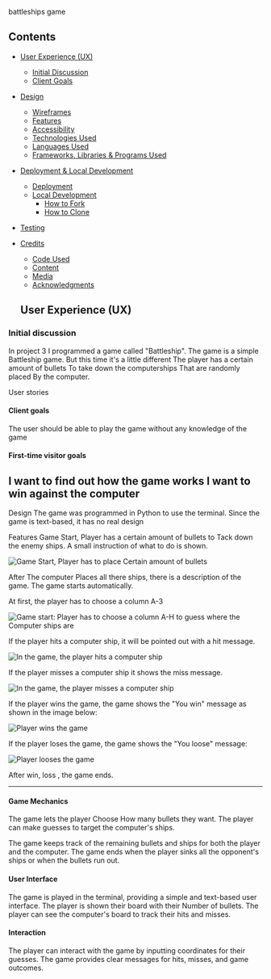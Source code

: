 battleships game

 ## Contents

* [User Experience (UX)](#User-Experience-(UX))
    * [Initial Discussion](#Initial-Discussion)
    * [Client Goals](#Client-Goals)

* [Design](#Design)

  * [Wireframes](#Wireframes)
  * [Features](#Features)
  * [Accessibility](#Accessibility)
  * [Technologies Used](#Technologies-Used)
  * [Languages Used](#Languages-Used)
  * [Frameworks, Libraries & Programs Used](#Frameworks,-Libraries-&-Programs-Used)

* [Deployment & Local Development](#Deployment-&-Local-Development)
  * [Deployment](#Deployment)
  * [Local Development](#Local-Development)
    * [How to Fork](#How-to-Fork)
    * [How to Clone](#How-to-Clone)

* [Testing](#Testing)
    
* [Credits](#Credits)
  * [Code Used](#Code-Used)
  * [Content](#Content)
  * [Media](#Media)
  * [Acknowledgments](#Acknowledgments)
  
  ## User Experience (UX)

### Initial discussion
In project 3 I programmed a game called "Battleship".
The game is a simple  Battleship game. But this time it's a little different The player has a certain amount of bullets To take down the computerships That are randomly placed By the computer.

User stories
#### Client goals

The user should be able to play the game without any knowledge of the game

#### First-time visitor goals
I want to find out how the game works
I want to win against the computer
---

Design
The game was programmed in Python to use the terminal. Since the game is text-based, it has no real design

Features
Game Start, Player has a certain amount of bullets to Tack down the enemy ships. A small instruction of what to do is shown.

![Game Start, Player has to place Certain amount of bullets](assets/testing/images/player-choice.png)

After The computer Places all there ships, there is a description of the game. The game starts automatically.

At first, the player has to choose a column A-3

![Game start: Player has to choose a column A-H to guess where the Computer ships are ](assets/testing/images/ingame.png)


If the player hits a computer ship, it will be pointed out with a hit message.

![In the game, the player hits a computer ship](assets/testing/images/ingame-hit.png)

If the player misses a computer ship it shows the miss message.

![In the game, the player misses a computer ship](assets/testing/images/ingame-miss.png)

If the player wins the game, the game shows the "You win" message as shown in the image below:

![Player wins the game](assets/testing/images/win.png)

If the player loses the game, the game shows the "You loose" message:

![Player looses the game](assets/testing/images/loose.png)


After win, loss , the game ends.


---

#### Game Mechanics

The game lets the player Choose How many bullets they want.
The player can make guesses to target the computer's ships.

The game keeps track of the remaining bullets and ships for both the player and the computer.
The game ends when the player sinks all the opponent's ships or when the bullets run out.

#### User Interface
The game is played in the terminal, providing a simple and text-based user interface.
The player is shown their board with their Number of bullets.
The player can see the computer's board to track their hits and misses.
#### Interaction
The player can interact with the game by inputting coordinates for their guesses.
The game provides clear messages for hits, misses, and game outcomes.
